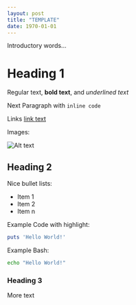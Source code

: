 ```yaml
---
layout: post
title: "TEMPLATE"
date: 1970-01-01
---
```


Introductory words...

# Heading 1

Regular text, **bold text**, and _underlined text_

Next Paragraph with `inline code`

Links [link text](https://example.com)

Images:

![Alt text](/assets/post-dir/image.png)

## Heading 2

Nice bullet lists:

* Item 1
* Item 2
* Item n

Example Code with highlight:

```ruby
puts 'Hello World!'
```
Example Bash:

```bash
echo "Hello World!"
```

### Heading 3

More text

